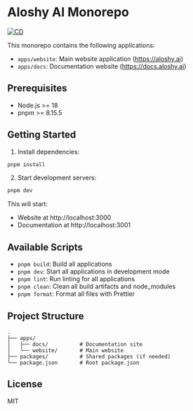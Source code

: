 # Aloshy AI Monorepo

[![CD](https://github.com/aloshy-ai/monorepo/actions/workflows/cd.yml/badge.svg)](https://github.com/aloshy-ai/monorepo/actions/workflows/cd.yml)

This monorepo contains the following applications:

- `apps/website`: Main website application (https://aloshy.ai)
- `apps/docs`: Documentation website (https://docs.aloshy.ai)

## Prerequisites

- Node.js >= 18
- pnpm >= 8.15.5

## Getting Started

1. Install dependencies:
```bash
pnpm install
```

2. Start development servers:
```bash
pnpm dev
```

This will start:
- Website at http://localhost:3000
- Documentation at http://localhost:3001

## Available Scripts

- `pnpm build`: Build all applications
- `pnpm dev`: Start all applications in development mode
- `pnpm lint`: Run linting for all applications
- `pnpm clean`: Clean all build artifacts and node_modules
- `pnpm format`: Format all files with Prettier

## Project Structure

```
.
├── apps/
│   ├── docs/          # Documentation site
│   └── website/       # Main website
├── packages/          # Shared packages (if needed)
└── package.json       # Root package.json
```

## License

MIT
